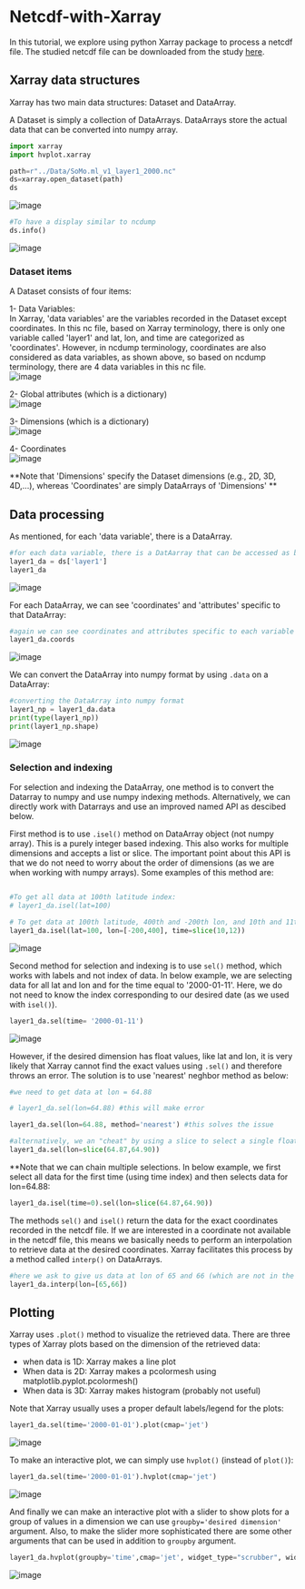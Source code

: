 # Netcdf-with-Xarray
In this tutorial, we explore using python Xarray package to process a netcdf file. The studied netcdf file can be downloaded from the study [here](https://www.nature.com/articles/s41597-021-00964-1).

## Xarray data structures
Xarray has two main data structures: Dataset and DataArray. 

A Dataset is simply a collection of DataArrays. DataArrays store the actual data that can be converted into numpy array.

```python
import xarray
import hvplot.xarray
```

```python
path=r"../Data/SoMo.ml_v1_layer1_2000.nc"
ds=xarray.open_dataset(path)
ds

```
![image](https://github.com/AliForghani/Xarray-Tutorial/assets/22843733/0bb03a22-f31b-4be0-9f26-ea064938fc32)



```python
#To have a display similar to ncdump
ds.info()
```

![image](https://github.com/AliForghani/Xarray-Tutorial/assets/22843733/809e3e4c-0a75-42b0-8cce-177b2a887aa5)

### Dataset items
A Dataset consists of four items: 

1- Data Variables:  
In Xarray, 'data variables' are the variables recorded in the Dataset except coordinates. In this nc file, based on Xarray terminology, there is only one variable called 'layer1' and lat, lon, and time are categorized as 'coordinates'. However, in ncdump terminology, coordinates are also considered as data variables, as shown above, so based on ncdump terminology, there are 4 data variables in this nc file.  
![image](https://github.com/AliForghani/Xarray-Tutorial/assets/22843733/f982322c-ca2a-4794-8e25-2bdf7ff3e7a8)


2- Global attributes (which is a dictionary)  
![image](https://github.com/AliForghani/Xarray-Tutorial/assets/22843733/64f1282b-9396-4789-91f1-2b3b794eaf11)  

3- Dimensions (which is a dictionary)  
![image](https://github.com/AliForghani/Xarray-Tutorial/assets/22843733/8a569006-0e32-425a-8c09-5671cb6d9f24)  

4- Coordinates  
![image](https://github.com/AliForghani/Xarray-Tutorial/assets/22843733/a95be988-479f-47f2-8fbc-9c85d8d4682d)


**Note that 'Dimensions' specify the Dataset dimensions (e.g., 2D, 3D, 4D,...), whereas 'Coordinates' are simply DataArrays of 'Dimensions' **

## Data processing
As mentioned, for each 'data variable', there is a DataArray.  
```python
#for each data variable, there is a DatAarray that can be accessed as below:
layer1_da = ds['layer1']
layer1_da
```
![image](https://github.com/AliForghani/Xarray-Tutorial/assets/22843733/87884c26-6fd1-4078-8cbe-d593a140dde6)

For each DataArray, we can see 'coordinates' and 'attributes' specific to that DataArray:  
```python
#again we can see coordinates and attributes specific to each variable Dataarray
layer1_da.coords
```
![image](https://github.com/AliForghani/Xarray-Tutorial/assets/22843733/e6c80a12-0981-4ba5-bf2b-95c810c9e524)



We can convert the DataArray into numpy format by using `.data` on a DataArray:  
```python
#converting the DataArray into numpy format
layer1_np = layer1_da.data
print(type(layer1_np))
print(layer1_np.shape)
```
![image](https://github.com/AliForghani/Xarray-Tutorial/assets/22843733/95641b2b-939b-4f1b-9e46-d008722140b7)

### Selection and indexing
For selection and indexing the DataArray, one method is to convert the Datarray to numpy and use numpy indexing methods. 
Alternatively, we can directly work with Datarrays and use an improved named API as descibed below.  
  
First method is to use `.isel()` method on DataArray object (not numpy array). This is a purely integer based indexing. This also works for multiple dimensions and accepts a list or slice. The important point about this API is that we do not need to worry about the order of dimensions (as we are when working with numpy arrays). Some examples of this method are:
```python

#To get all data at 100th latitude index:
# layer1_da.isel(lat=100)

# To get data at 100th latitude, 400th and -200th lon, and 10th and 11th times:
layer1_da.isel(lat=100, lon=[-200,400], time=slice(10,12))
```
![image](https://github.com/AliForghani/Xarray-Tutorial/assets/22843733/75895782-830a-4daa-9586-ad97e5d1c5d9)


Second method for selection and indexing is to use `sel()` method, which works with labels and not index of data. In below example, we are selecting data for all lat and lon and for the time equal to '2000-01-11'. Here, we do not need to know the index corresponding to our desired date (as we used with `isel()`).  
```python
layer1_da.sel(time= '2000-01-11')
```

![image](https://github.com/AliForghani/Xarray-Tutorial/assets/22843733/f1f4a09c-8a8a-435e-8b3f-1e85a25d0f5d)


However, if the desired dimension has float values, like lat and lon, it is very likely that Xarray cannot find the exact values using `.sel()` and therefore throws an error. The solution is to use 'nearest' neghbor method as below:

```python
#we need to get data at lon = 64.88

# layer1_da.sel(lon=64.88) #this will make error

layer1_da.sel(lon=64.88, method='nearest') #this solves the issue

#alternatively, we an "cheat" by using a slice to select a single float
layer1_da.sel(lon=slice(64.87,64.90))
```

**Note that we can chain multiple selections. In below example, we first select all data for the first time (using time index) and then selects data for lon=64.88:
```python
layer1_da.isel(time=0).sel(lon=slice(64.87,64.90))
```

The methods `sel()` and `isel()` return the data for the exact coordinates recorded in the netcdf file. If we are interested in a coordinate not available in the netcdf file, this means we basically needs to perform an interpolation to retrieve data at the desired coordinates. Xarray facilitates this process by a method called `interp()` on DataArrays.  
```python
#here we ask to give us data at lon of 65 and 66 (which are not in the original dataset)
layer1_da.interp(lon=[65,66])
```

## Plotting
Xarray uses `.plot()` method to visualize the retrieved data. There are three types of Xarray plots based on the dimension of the retrieved data:
- when data is 1D: Xarray makes a line plot
- When data is 2D: Xarray makes a pcolormesh using matplotlib.pyplot.pcolormesh()
- When data is 3D: Xarray makes histogram (probably not useful)

Note that Xarray usually uses a proper default labels/legend for the plots:
```python
layer1_da.sel(time='2000-01-01').plot(cmap='jet')
```
![image](https://github.com/AliForghani/Xarray-Tutorial/assets/22843733/2dfe38a3-9fa6-4318-97b5-ebdbb5389e9d)

To make an interactive plot, we can simply use `hvplot()` (instead of `plot()`):
```python
layer1_da.sel(time='2000-01-01').hvplot(cmap='jet')
```

![image](https://github.com/AliForghani/Xarray-Tutorial/assets/22843733/7f3bdb6a-5b10-4d10-bb65-1f9ba43b3a50)

And finally we can make an interactive plot with a slider to show plots for a group of values in a dimension we can use `groupby='desired dimension'` argument. Also, to make the slider more sophisticated there are some other arguments that can be used in addition to `groupby` argument.  
```python
layer1_da.hvplot(groupby='time',cmap='jet', widget_type="scrubber", widget_location='bottom')
```

![image](https://github.com/AliForghani/Xarray-Tutorial/assets/22843733/8c507925-e8e7-4f6b-82b4-141e01db7417)



